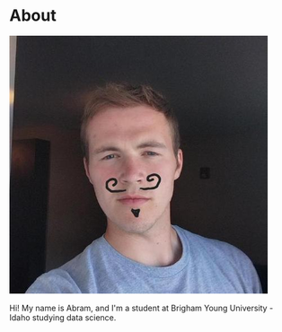 # About

![Image of me with a funny mustache](/images/mustachio_me.jpeg)

Hi! My name is Abram, and I'm a student at Brigham Young University - Idaho studying data science.
